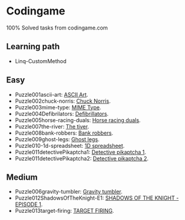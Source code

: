 # Codingame

100% Solved tasks from codingame.com

## Learning path
- Linq-CustomMethod

## Easy

- Puzzle001ascii-art: [ASCII Art](https://www.codingame.com/training/easy/ascii-art).
- Puzzle002chuck-norris: [Chuck Norris](https://www.codingame.com/training/easy/chuck-norris).
- Puzzle003mime-type: [MIME Type](https://www.codingame.com/training/easy/mime-type).
- Puzzle004Defibrilators: [Defibrillators](https://www.codingame.com/training/easy/defibrillators).
- Puzzle005horse-racing-duals: [Horse racing duals](https://www.codingame.com/training/easy/horse-racing-duals).
- Puzzle007the-river: [The tiver](https://www.codingame.com/training/easy/the-river-i-).
- Puzzle008bank-robbers: [Bank robbers](https://www.codingame.com/training/easy/bank-robbers).
- Puzzle009ghost-legs: [Ghost legs](https://www.codingame.com/training/easy/ghost-legs).
- Puzzle010-1d-spreadsheet: [1D spreadsheet](https://www.codingame.com/training/easy/1d-spreadsheet).
- Puzzle011detectivePikaptcha1: [Detective pikaptcha 1](https://www.codingame.com/training/easy/detective-pikaptcha-ep1).
- Puzzle011detectivePikaptcha2: [Detective pikaptcha 2](https://www.codingame.com/training/easy/detective-pikaptcha-ep2).

## Medium

- Puzzle006gravity-tumbler: [Gravity tumbler](https://www.codingame.com/training/medium/gravity-tumbler).
- Puzzle012ShadowsOfTheKnight-E1: [SHADOWS OF THE KNIGHT - EPISODE 1](https://www.codingame.com/training/medium/shadows-of-the-knight-episode-1).
- Puzzle013target-firing: [TARGET FIRING](https://www.codingame.com/training/medium/target-firing).
